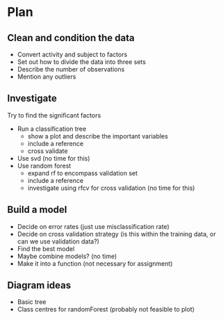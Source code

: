 Plan
====

Clean and condition the data
----------------------------
* Convert activity and subject to factors
* Set out how to divide the data into three sets
* Describe the number of observations
* Mention any outliers

Investigate
-----------

Try to find the significant factors
* Run a classification tree
    * show a plot and describe the important variables
    * include a reference
    * cross validate
* Use svd (no time for this)
* Use random forest
    * expand rf to encompass validation set
    * include a reference
    * investigate using rfcv for cross validation (no time for this)

Build a model
-------------

* Decide on error rates (just use misclassification rate)
* Decide on cross validation strategy (is this within the training data, or can we use validation data?)
* Find the best model
* Maybe combine models? (no time)
* Make it into a function (not necessary for assignment)

Diagram ideas
-------------

* Basic tree
* Class centres for randomForest (probably not feasible to plot)

